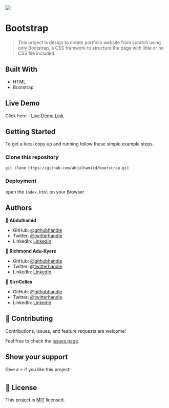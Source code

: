 ![](https://img.shields.io/badge/Microverse-blueviolet)

# Bootstrap

> This project is design to create portfolio website from scratch using only Bootstrap, a CSS framwork to structure the page with little or no CSS file included.


## Built With

- HTML
- Bootstrap

## Live Demo

Click here - [Live Demo Link](https://abdulhamiid.github.io/bootstrap)


## Getting Started

To get a local copy up and running follow these simple example steps.

### Clone this repository

```
git clone https://github.com/abdulhamiid/bootstrap.git
```

### Deployment

open the ```index.html``` on your Browser


## Authors

👤 **Abdulhamid**

- GitHub: [@githubhandle](https://github.com/abdulhamiid)
- Twitter: [@twitterhandle](https://twitter.com/abdulhamid_adio)
- LinkedIn: [LinkedIn](https://linkedin.com/)

👤 **Richmond Adu-Kyere**

- GitHub: [@githubhandle](https://github.com/githubhandle)
- Twitter: [@twitterhandle](https://twitter.com/twitterhandle)
- LinkedIn: [LinkedIn](https://linkedin.com/in/linkedinhandle)

👤 **SirriCelles**

- GitHub: [@githubhandle](https://github.com/githubhandle)
- Twitter: [@twitterhandle](https://twitter.com/twitterhandle)
- LinkedIn: [LinkedIn](https://linkedin.com/in/linkedinhandle)

## 🤝 Contributing

Contributions, issues, and feature requests are welcome!

Feel free to check the [issues page](https://github.com/abdulhamiid/bootstrap/issues).

## Show your support

Give a ⭐️ if you like this project!

## 📝 License

This project is [MIT](./MIT.md) licensed.
